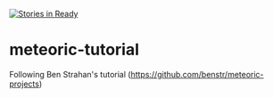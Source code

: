 [![Stories in Ready](https://badge.waffle.io/nickbenes/meteoric-tutorial.png?label=ready&title=Ready)](https://waffle.io/nickbenes/meteoric-tutorial)
# meteoric-tutorial
Following Ben Strahan's tutorial (https://github.com/benstr/meteoric-projects)
